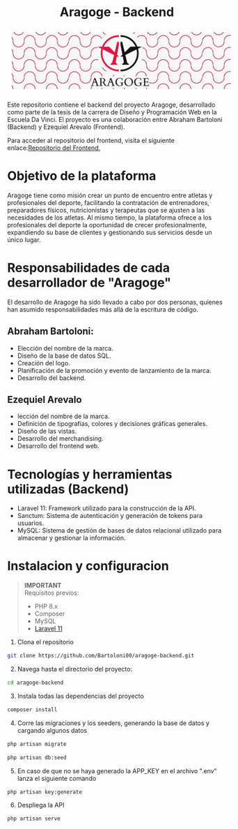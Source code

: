 <main style="max-width:800px; margin:auto;">
<h1 style="text-align:center;">Aragoge - Backend</h1>
<img style="margin: 10px" src="./bannerAragoge.png" alt="Aragoge " style="margin:auto;" />

Este repositorio contiene el backend del proyecto Aragoge, desarrollado como parte de la tesis de la carrera de Diseño y Programación Web en la Escuela Da Vinci. El proyecto es una colaboración entre Abraham Bartoloni (Backend) y Ezequiel Arevalo (Frontend).

Para acceder al repositorio del frontend, visita el siguiente enlace:[Repositorio del Frontend.](https://github.com/ezequiel-arevalo/aragoge-frontend)


# Objetivo de la plataforma
Aragoge tiene como misión crear un punto de encuentro entre atletas y profesionales del deporte, facilitando la contratación de entrenadores, preparadores físicos, nutricionistas y terapeutas que se ajusten a las necesidades de los atletas. Al mismo tiempo, la plataforma ofrece a los profesionales del deporte la oportunidad de crecer profesionalmente, expandiendo su base de clientes y gestionando sus servicios desde un único lugar.

# Responsabilidades de cada desarrollador de "Aragoge"
El desarrollo de Aragoge ha sido llevado a cabo por dos personas, quienes han asumido responsabilidades más allá de la escritura de código.

## Abraham Bartoloni:
- Elección del nombre de la marca.
- Diseño de la base de datos SQL.
- Creación del logo.
- Planificación de la promoción y evento de lanzamiento de la marca.
- Desarrollo del backend.

## Ezequiel Arevalo
- lección del nombre de la marca.
- Definición de tipografías, colores y decisiones gráficas generales.
- Diseño de las vistas.
- Desarrollo del merchandising.
- Desarrollo del frontend web.

# Tecnologías y herramientas utilizadas (Backend)
- Laravel 11: Framework utilizado para la construcción de la API.
- Sanctum: Sistema de autenticación y generación de tokens para usuarios.
- MySQL: Sistema de gestión de bases de datos relacional utilizado para almacenar y gestionar la información.

# Instalacion y configuracion

> **IMPORTANT**  
> Requisitos previos:
> - PHP 8.x
> - Composer
> - MySQL
> - [Laravel 11](https://laravel.com/)

1. Clona el repositorio
``` Bash
git clone https://github.com/Bartoloni00/aragoge-backend.git
``` 

2. Navega hasta el directorio del proyecto:
``` Bash
cd aragoge-backend
``` 

3. Instala todas las dependencias del proyecto
``` Bash
composer install
``` 

4. Corre las migraciones y los seeders, generando la base de datos y cargando algunos datos
``` Bash
php artisan migrate
``` 
``` Bash
php artisan db:seed
``` 

5. En caso de que no se haya generado la APP_KEY en el archivo ".env" lanza el siguiente comando
``` Bash
php artisan key:generate
``` 

6. Despliega la API
``` Bash
php artisan serve
``` 
</main>